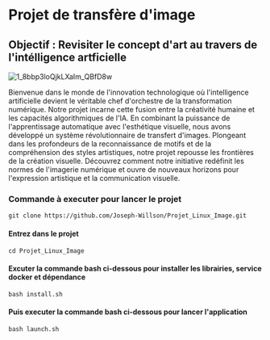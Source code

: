 # Projet de transfère d'image

## Objectif : Revisiter  le concept d'art au travers de l'intélligence artficielle
![1_8bbp3loQjkLXaIm_QBfD8w](https://github.com/Joseph-Willson/Projet_Linux_Image/assets/102141518/6ef79402-0f01-4e07-9562-96268c58796b)


Bienvenue dans le monde de l'innovation technologique où l'intelligence artificielle devient le véritable chef d'orchestre de la transformation numérique. Notre projet incarne cette fusion entre la créativité humaine et les capacités algorithmiques de l'IA. En combinant la puissance de l'apprentissage automatique avec l'esthétique visuelle, nous avons développé un système révolutionnaire de transfert d'images. Plongeant dans les profondeurs de la reconnaissance de motifs et de la compréhension des styles artistiques, notre projet repousse les frontières de la création visuelle. Découvrez comment notre initiative redéfinit les normes de l'imagerie numérique et ouvre de nouveaux horizons pour l'expression artistique et la communication visuelle.

### Commande à executer pour lancer le projet

`git clone https://github.com/Joseph-Willson/Projet_Linux_Image.git                               `

#### Entrez dans le projet

`cd Projet_Linux_Image                                            `

#### Excuter la commande bash ci-dessous pour installer les librairies, service docker et dépendance

`bash install.sh                                                  `


#### Puis executer la commande bash ci-dessous pour lancer l'application

`bash launch.sh                                                   `






